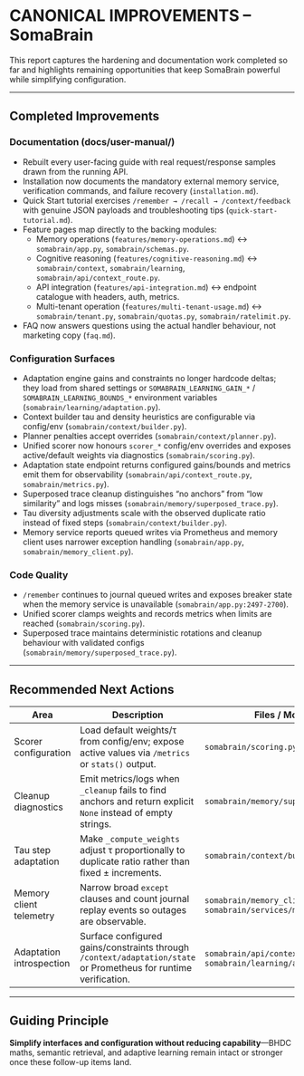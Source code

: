 # CANONICAL IMPROVEMENTS – SomaBrain

This report captures the hardening and documentation work completed so far and highlights remaining opportunities that keep SomaBrain powerful while simplifying configuration.

---

## Completed Improvements

### Documentation (docs/user-manual/)
- Rebuilt every user-facing guide with real request/response samples drawn from the running API.
- Installation now documents the mandatory external memory service, verification commands, and failure recovery (`installation.md`).
- Quick Start tutorial exercises `/remember → /recall → /context/feedback` with genuine JSON payloads and troubleshooting tips (`quick-start-tutorial.md`).
- Feature pages map directly to the backing modules:
  - Memory operations (`features/memory-operations.md`) ↔ `somabrain/app.py`, `somabrain/schemas.py`.
  - Cognitive reasoning (`features/cognitive-reasoning.md`) ↔ `somabrain/context`, `somabrain/learning`, `somabrain/api/context_route.py`.
  - API integration (`features/api-integration.md`) ↔ endpoint catalogue with headers, auth, metrics.
  - Multi-tenant operation (`features/multi-tenant-usage.md`) ↔ `somabrain/tenant.py`, `somabrain/quotas.py`, `somabrain/ratelimit.py`.
- FAQ now answers questions using the actual handler behaviour, not marketing copy (`faq.md`).

### Configuration Surfaces
- Adaptation engine gains and constraints no longer hardcode deltas; they load from shared settings or `SOMABRAIN_LEARNING_GAIN_*` / `SOMABRAIN_LEARNING_BOUNDS_*` environment variables (`somabrain/learning/adaptation.py`).
- Context builder tau and density heuristics are configurable via config/env (`somabrain/context/builder.py`).
- Planner penalties accept overrides (`somabrain/context/planner.py`).
- Unified scorer now honours `scorer_*` config/env overrides and exposes active/default weights via diagnostics (`somabrain/scoring.py`).
- Adaptation state endpoint returns configured gains/bounds and metrics emit them for observability (`somabrain/api/context_route.py`, `somabrain/metrics.py`).
- Superposed trace cleanup distinguishes “no anchors” from “low similarity” and logs misses (`somabrain/memory/superposed_trace.py`).
- Tau diversity adjustments scale with the observed duplicate ratio instead of fixed steps (`somabrain/context/builder.py`).
- Memory service reports queued writes via Prometheus and memory client uses narrower exception handling (`somabrain/app.py`, `somabrain/memory_client.py`).

### Code Quality
- `/remember` continues to journal queued writes and exposes breaker state when the memory service is unavailable (`somabrain/app.py:2497-2700`).
- Unified scorer clamps weights and records metrics when limits are reached (`somabrain/scoring.py`).
- Superposed trace maintains deterministic rotations and cleanup behaviour with validated configs (`somabrain/memory/superposed_trace.py`).

---

## Recommended Next Actions

| Area | Description | Files / Modules |
|------|-------------|-----------------|
| Scorer configuration | Load default weights/τ from config/env; expose active values via `/metrics` or `stats()` output. | `somabrain/scoring.py` |
| Cleanup diagnostics | Emit metrics/logs when `_cleanup` fails to find anchors and return explicit `None` instead of empty strings. | `somabrain/memory/superposed_trace.py` |
| Tau step adaptation | Make `_compute_weights` adjust τ proportionally to duplicate ratio rather than fixed ± increments. | `somabrain/context/builder.py` |
| Memory client telemetry | Narrow broad `except` clauses and count journal replay events so outages are observable. | `somabrain/memory_client.py`, `somabrain/services/memory_service.py` |
| Adaptation introspection | Surface configured gains/constraints through `/context/adaptation/state` or Prometheus for runtime verification. | `somabrain/api/context_route.py`, `somabrain/learning/adaptation.py` |

---

## Guiding Principle

**Simplify interfaces and configuration without reducing capability**—BHDC maths, semantic retrieval, and adaptive learning remain intact or stronger once these follow-up items land.
